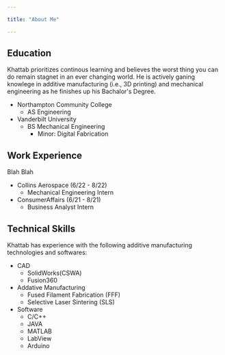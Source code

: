 ```yaml
---

title: "About Me"

---
```


## Education

Khattab prioritizes continous learning and believes the worst thing you can do remain stagnet in an ever changing world. He is actively ganing knowlege in additive manufacturing (i.e., 3D printing) and mechanical engineering as he finishes up his Bachalor's Degree. 

* Northampton Community College
  * AS Engineering
* Vanderbilt University
  * BS Mechanical Engineering 
    * Minor: Digital Fabrication


## Work Experience

Blah Blah

* Collins Aerospace (6/22 - 8/22)
  * Mechanical Engineering Intern
* ConsumerAffairs (6/21 - 8/21)
  * Business Analyst Intern


## Technical Skills

Khattab has experience with the following additive manufacturing technologies and softwares:

* CAD
  * SolidWorks(CSWA)
  * Fusion360
* Addative Manufacturing
  * Fused Filament Fabrication (FFF)
  * Selective Laser Sintering (SLS)
* Software
  * C/C++
  * JAVA
  * MATLAB
  * LabView
  * Arduino

